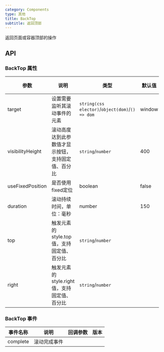 ```yaml
---
category: Components
type: 其他
title: BackTop
subtitle: 返回顶部
---
```


返回页面或容器顶部的操作

## API

### BackTop 属性

| 参数                | 说明                        | 类型                                              | 默认值    | 版本 |
|-------------------|---------------------------|-------------------------------------------------|--------| --- |
| target            | 设置需要监听其滚动事件的元素            | `string(css elector)`/`object(dom)`/`() => dom` | window |  |
| visibilityHeight  | 滚动高度达到此参数值才显示按钮，支持固定值、百分比 | `string`/`number`                               | 400    |  |
| useFixedPosition  | 是否使用fixed定位               | boolean                                         | false  |  |
| duration          | 滚动持续时间，单位：毫秒              | number                                          | 150    |  |
| top               | 触发元素的 style.top 值，支持固定值、百分比                    | `string`/`number`                               |  |  |
| right             | 触发元素的 style.right 值，支持固定值、百分比                    | `string`/`number`                               |  |  |


### BackTop 事件

| 事件名称   | 说明     | 回调参数       | 版本    |
|--------|--------|----------------|-------|
| complete  | 滚动完成事件 |   |       |
